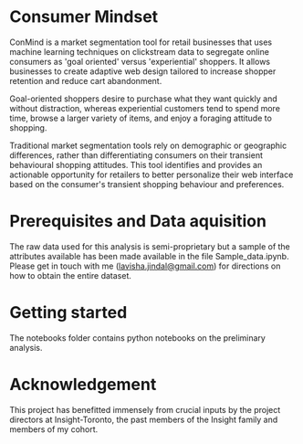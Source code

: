 # Consumer Mindset

ConMind is a market segmentation tool for retail businesses that uses machine learning techniques on clickstream data to segregate online consumers as 'goal oriented' versus 'experiential' shoppers. It allows businesses to create adaptive web design tailored to increase shopper retention and reduce cart abandonment.  

Goal-oriented shoppers desire to purchase what they want quickly and without distraction, whereas experiential customers tend to spend more time, browse a larger variety of items, and enjoy a foraging attitude to shopping. 

Traditional market segmentation tools rely on demographic or geographic differences, rather than differentiating consumers on their transient behavioural shopping attitudes. This tool identifies and provides an actionable opportunity for retailers to better personalize their web interface based on the consumer's transient shopping behaviour and preferences. 

# Prerequisites and Data aquisition

The raw data used for this analysis is semi-proprietary but a sample of the attributes available has been made available in the file Sample_data.ipynb. Please get in touch with me (lavisha.jindal@gmail.com) for directions on how to obtain the entire dataset.

# Getting started

The notebooks folder contains python notebooks on the preliminary analysis. 

# Acknowledgement 

This project has benefitted immensely from crucial inputs by the project directors at Insight-Toronto, the past members of the Insight family and members of my cohort.  
